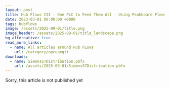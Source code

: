 ```yaml
---
layout: post
title: Hub Flows III - One PLC to Feed Them All - Using Peakboard Flows to Share and distribute Siemens S7 Values
date: 2023-03-01 00:00:00 +0000
tags: hubflows
image: /assets/2025-09-01/title.png
image_header: /assets/2025-09-01/title_landscape.png
bg_alternative: true
read_more_links:
  - name: All articles around Hub FLows
    url: /category/opcuamqtt
downloads:
  - name: SiemnsS7Distribution.pbfx
    url: /assets/2025-09-01/SiemnsS7Distribution.pbfx
---
```


Sorry, this article is not published yet
